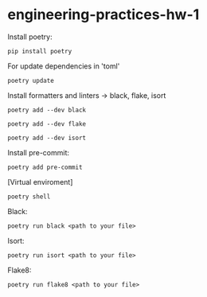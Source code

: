 # engineering-practices-hw-1
Install poetry:
```
pip install poetry
```
For update dependencies in 'toml'
```
poetry update
```
Install formatters and linters -> black, flake, isort
```
poetry add --dev black
```
```
poetry add --dev flake
```
```
poetry add --dev isort
```
Install pre-commit:
```
poetry add pre-commit
```
[Virtual enviroment]  
```
poetry shell
```
Black: 
```
poetry run black <path to your file> 
```
Isort:
```
poetry run isort <path to your file> 
```
Flake8:
```
poetry run flake8 <path to your file> 
```
